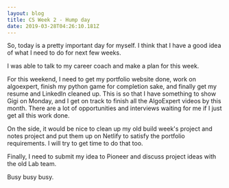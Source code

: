 ```yaml
---
layout: blog
title: CS Week 2 - Hump day
date: 2019-03-28T04:26:10.181Z
---
```

So, today is a pretty important day for myself. I think that I have a good idea of what I need to do for next few weeks.

I was able to talk to my career coach and make a plan for this week. 

For this weekend, I need to get my portfolio website done, work on algoexpert, finish my python game for completion sake, and finally get my resume and LinkedIn cleaned up. This is so that I have something to show Gigi on Monday, and I get on track to finish all the AlgoExpert videos by this month. There are a lot of opportunities and interviews waiting for me if I just get all this work done. 

On the side, it would be nice to clean up my old build week's project and notes project and put them up on Netlify to satisfy the portfolio requirements. I will try to get time to do that too.

Finally, I need to submit my idea to Pioneer and discuss project ideas with the old Lab team. 

Busy busy busy.

